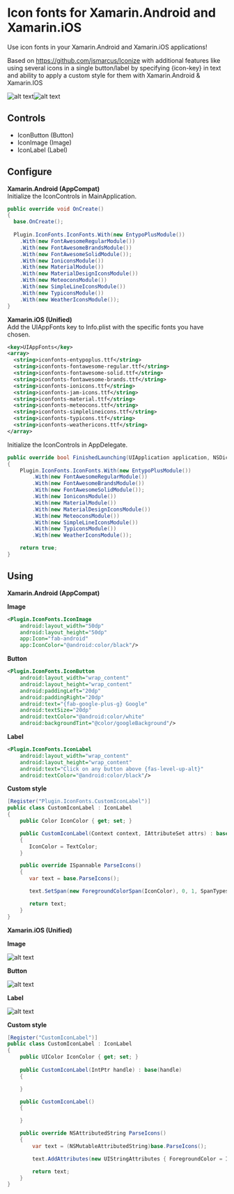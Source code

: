 # Icon fonts for Xamarin.Android and Xamarin.iOS

Use icon fonts in your Xamarin.Android and Xamarin.iOS applications!

Based on https://github.com/jsmarcus/Iconize with additional features like using several icons in a single button/label by specifying {icon-key} in text and ability to apply a custom style for them with Xamarin.Android & Xamarin.IOS

![alt text](https://raw.githubusercontent.com/ihorkaralash/Xamarin-Icon-Fonts/master/art/android.png)![alt text](https://raw.githubusercontent.com/ihorkaralash/Xamarin-Icon-Fonts/master/art/ios.png)

## Controls

* IconButton (Button)
* IconImage (Image)
* IconLabel (Label)

## Configure

**Xamarin.Android (AppCompat)**  
Initialize the IconControls in MainApplication.

```csharp
public override void OnCreate()
{
  base.OnCreate();
                
  Plugin.IconFonts.IconFonts.With(new EntypoPlusModule())
    .With(new FontAwesomeRegularModule())
    .With(new FontAwesomeBrandsModule())
    .With(new FontAwesomeSolidModule());
    .With(new IoniconsModule())
    .With(new MaterialModule())
    .With(new MaterialDesignIconsModule())
    .With(new MeteoconsModule())
    .With(new SimpleLineIconsModule())
    .With(new TypiconsModule())
    .With(new WeatherIconsModule());
}
```

**Xamarin.iOS (Unified)**  
Add the UIAppFonts key to Info.plist with the specific fonts you have chosen.

```xml
<key>UIAppFonts</key>
<array>
  <string>iconfonts-entypoplus.ttf</string>
  <string>iconfonts-fontawesome-regular.ttf</string>
  <string>iconfonts-fontawesome-solid.ttf</string>
  <string>iconfonts-fontawesome-brands.ttf</string>
  <string>iconfonts-ionicons.ttf</string>
  <string>iconfonts-jam-icons.ttf</string>
  <string>iconfonts-material.ttf</string>
  <string>iconfonts-meteocons.ttf</string>
  <string>iconfonts-simplelineicons.ttf</string>
  <string>iconfonts-typicons.ttf</string>
  <string>iconfonts-weathericons.ttf</string>
</array>
```
Initialize the IconControls in AppDelegate.

```csharp
public override bool FinishedLaunching(UIApplication application, NSDictionary launchOptions)
{
    Plugin.IconFonts.IconFonts.With(new EntypoPlusModule())
        .With(new FontAwesomeRegularModule())
        .With(new FontAwesomeBrandsModule())
        .With(new FontAwesomeSolidModule());
        .With(new IoniconsModule())
        .With(new MaterialModule())
        .With(new MaterialDesignIconsModule())
        .With(new MeteoconsModule())
        .With(new SimpleLineIconsModule())
        .With(new TypiconsModule())
        .With(new WeatherIconsModule());

    return true;
}
```

## Using

**Xamarin.Android (AppCompat)**

**Image**

```xml
<Plugin.IconFonts.IconImage
	android:layout_width="50dp"
	android:layout_height="50dp"
	app:Icon="fab-android"
	app:IconColor="@android:color/black"/>
```

**Button**

```xml
<Plugin.IconFonts.IconButton
	android:layout_width="wrap_content"
	android:layout_height="wrap_content"
	android:paddingLeft="20dp"
	android:paddingRight="20dp"
	android:text="{fab-google-plus-g} Google"
	android:textSize="20dp"
	android:textColor="@android:color/white"
	android:backgroundTint="@color/googleBackground"/>
```

**Label**

```xml
<Plugin.IconFonts.IconLabel
	android:layout_width="wrap_content"
	android:layout_height="wrap_content"
	android:text="Click on any button above {fas-level-up-alt}"
	android:textColor="@android:color/black"/>
```

**Custom style**

```csharp
[Register("Plugin.IconFonts.CustomIconLabel")]
public class CustomIconLabel : IconLabel
{
    public Color IconColor { get; set; }

    public CustomIconLabel(Context context, IAttributeSet attrs) : base(context, attrs)
    {
       IconColor = TextColor;
    }

    public override ISpannable ParseIcons()
    {
       var text = base.ParseIcons();

       text.SetSpan(new ForegroundColorSpan(IconColor), 0, 1, SpanTypes.ExclusiveInclusive);

       return text;
    }
}
```

**Xamarin.iOS (Unified)**  

**Image**

![alt text](https://raw.githubusercontent.com/ihorkaralash/Xamarin-Icon-Fonts/master/art/ios-image.png)

**Button**

![alt text](https://raw.githubusercontent.com/ihorkaralash/Xamarin-Icon-Fonts/master/art/ios-button.png)

**Label**

![alt text](https://raw.githubusercontent.com/ihorkaralash/Xamarin-Icon-Fonts/master/art/ios-label.png)

**Custom style**

```csharp
[Register("CustomIconLabel")]
public class CustomIconLabel : IconLabel
{
    public UIColor IconColor { get; set; }
	
    public CustomIconLabel(IntPtr handle) : base(handle)
    {

    }

    public CustomIconLabel()
    {

    }

    public override NSAttributedString ParseIcons()
    {
        var text = (NSMutableAttributedString)base.ParseIcons();

        text.AddAttributes(new UIStringAttributes { ForegroundColor = IconColor }, new NSRange(0, 1));

        return text;
    }
}
```

